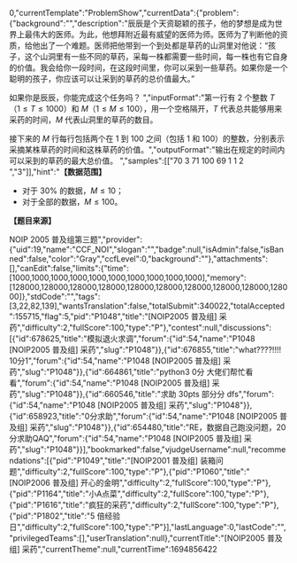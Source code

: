 0,"currentTemplate":"ProblemShow","currentData":{"problem":{"background":"","description":"辰辰是个天资聪颖的孩子，他的梦想是成为世界上最伟大的医师。为此，他想拜附近最有威望的医师为师。医师为了判断他的资质，给他出了一个难题。医师把他带到一个到处都是草药的山洞里对他说：“孩子，这个山洞里有一些不同的草药，采每一株都需要一些时间，每一株也有它自身的价值。我会给你一段时间，在这段时间里，你可以采到一些草药。如果你是一个聪明的孩子，你应该可以让采到的草药的总价值最大。”


如果你是辰辰，你能完成这个任务吗？
","inputFormat":"第一行有 $2$ 个整数 $T$（$1 \le T \le 1000$）和 $M$（$1 \le  M \le 100$），用一个空格隔开，$T$ 代表总共能够用来采药的时间，$M$ 代表山洞里的草药的数目。

接下来的 $M$ 行每行包括两个在 $1$ 到 $100$ 之间（包括 $1$ 和 $100$）的整数，分别表示采摘某株草药的时间和这株草药的价值。","outputFormat":"输出在规定的时间内可以采到的草药的最大总价值。
","samples":[["70 3
71 100
69 1
1 2
","3"]],"hint":"**【数据范围】**

- 对于 $30\%$ 的数据，$M \le 10$；
- 对于全部的数据，$M \le 100$。

**【题目来源】**

NOIP 2005 普及组第三题","provider":{"uid":19,"name":"CCF_NOI","slogan":"","badge":null,"isAdmin":false,"isBanned":false,"color":"Gray","ccfLevel":0,"background":""},"attachments":[],"canEdit":false,"limits":{"time":[1000,1000,1000,1000,1000,1000,1000,1000,1000,1000],"memory":[128000,128000,128000,128000,128000,128000,128000,128000,128000,128000]},"stdCode":"","tags":[3,22,82,139],"wantsTranslation":false,"totalSubmit":340022,"totalAccepted":155715,"flag":5,"pid":"P1048","title":"[NOIP2005 普及组] 采药","difficulty":2,"fullScore":100,"type":"P"},"contest":null,"discussions":[{"id":678625,"title":"模拟退火求调","forum":{"id":54,"name":"P1048 [NOIP2005 普及组] 采药","slug":"P1048"}},{"id":676855,"title":"what????!!!! 10分1","forum":{"id":54,"name":"P1048 [NOIP2005 普及组] 采药","slug":"P1048"}},{"id":664861,"title":"python3  0分 大佬们帮忙看看","forum":{"id":54,"name":"P1048 [NOIP2005 普及组] 采药","slug":"P1048"}},{"id":660546,"title":"求助 30pts 部分分 dfs","forum":{"id":54,"name":"P1048 [NOIP2005 普及组] 采药","slug":"P1048"}},{"id":658923,"title":"0分求助","forum":{"id":54,"name":"P1048 [NOIP2005 普及组] 采药","slug":"P1048"}},{"id":654480,"title":"RE，数据自己跑没问题，20分求助QAQ","forum":{"id":54,"name":"P1048 [NOIP2005 普及组] 采药","slug":"P1048"}}],"bookmarked":false,"vjudgeUsername":null,"recommendations":[{"pid":"P1049","title":"[NOIP2001 普及组] 装箱问题","difficulty":2,"fullScore":100,"type":"P"},{"pid":"P1060","title":"[NOIP2006 普及组] 开心的金明","difficulty":2,"fullScore":100,"type":"P"},{"pid":"P1164","title":"小A点菜","difficulty":2,"fullScore":100,"type":"P"},{"pid":"P1616","title":"疯狂的采药","difficulty":2,"fullScore":100,"type":"P"},{"pid":"P1802","title":"5 倍经验日","difficulty":2,"fullScore":100,"type":"P"}],"lastLanguage":0,"lastCode":"","privilegedTeams":[],"userTranslation":null},"currentTitle":"[NOIP2005 普及组] 采药","currentTheme":null,"currentTime":1694856422